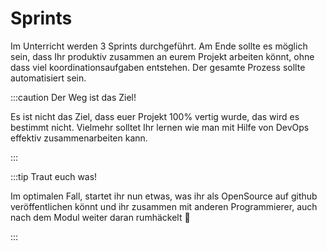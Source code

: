 # Sprints

Im Unterricht werden 3 Sprints durchgeführt. Am Ende sollte es möglich sein,
dass Ihr produktiv zusammen an eurem Projekt arbeiten könnt, ohne dass viel
koordinationsaufgaben entstehen. Der gesamte Prozess sollte automatisiert sein.

:::caution Der Weg ist das Ziel!

Es ist nicht das Ziel, dass euer Projekt 100% vertig wurde, das wird es bestimmt
nicht. Vielmehr solltet Ihr lernen wie man mit Hilfe von DevOps effektiv
zusammenarbeiten kann.

:::

:::tip Traut euch was!

Im optimalen Fall, startet ihr nun etwas, was ihr als OpenSource auf github
veröffentlichen könnt und ihr zusammen mit anderen Programmierer, auch nach dem 
Modul weiter daran rumhäckelt 💪

:::

<DocCardList />
